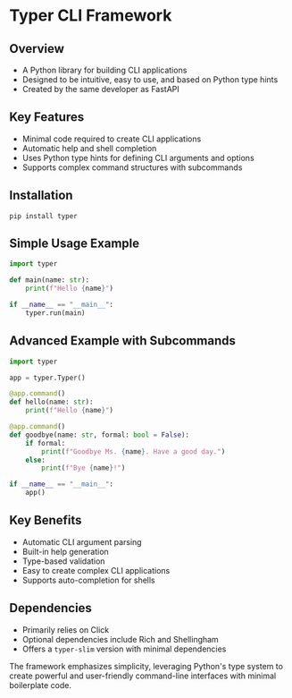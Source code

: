 # Typer CLI Framework

## Overview
- A Python library for building CLI applications
- Designed to be intuitive, easy to use, and based on Python type hints
- Created by the same developer as FastAPI

## Key Features
- Minimal code required to create CLI applications
- Automatic help and shell completion
- Uses Python type hints for defining CLI arguments and options
- Supports complex command structures with subcommands

## Installation
```
pip install typer
```

## Simple Usage Example
```python
import typer

def main(name: str):
    print(f"Hello {name}")

if __name__ == "__main__":
    typer.run(main)
```

## Advanced Example with Subcommands
```python
import typer

app = typer.Typer()

@app.command()
def hello(name: str):
    print(f"Hello {name}")

@app.command()
def goodbye(name: str, formal: bool = False):
    if formal:
        print(f"Goodbye Ms. {name}. Have a good day.")
    else:
        print(f"Bye {name}!")

if __name__ == "__main__":
    app()
```

## Key Benefits
- Automatic CLI argument parsing
- Built-in help generation
- Type-based validation
- Easy to create complex CLI applications
- Supports auto-completion for shells

## Dependencies
- Primarily relies on Click
- Optional dependencies include Rich and Shellingham
- Offers a `typer-slim` version with minimal dependencies

The framework emphasizes simplicity, leveraging Python's type system to create powerful and user-friendly command-line interfaces with minimal boilerplate code.